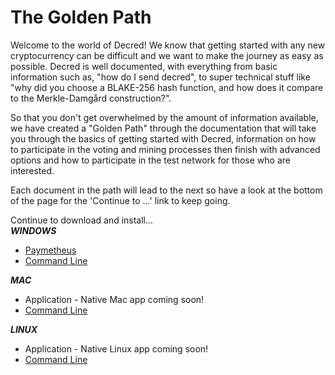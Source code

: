 # The Golden Path

Welcome to the world of Decred! We know that getting started with any new cryptocurrency
can be difficult and we want to make the journey as easy as possible. Decred is well
documented, with everything from basic information such as, "how do I send decred", to
super technical stuff like "why did you choose a BLAKE-256 hash function, and how does
it compare to the Merkle-Damgård construction?".

So that you don't get overwhelmed by the amount of information available, we have created
a "Golden Path" through the documentation that will take you through the basics of getting
started with Decred, information on how to participate in the voting and mining processes
then finish with advanced options and how to participate in the test network for those
who are interested. 

Each document in the path will lead to the next so have a look at the bottom of the page
for the 'Continue to ...' link to keep going.

Continue to download and install...  
***WINDOWS***

* [Paymetheus](/getting-started/install-guide#windows-installer)
* [Command Line](/getting-started/install-guide)

***MAC***

* Application - Native Mac app coming soon!
* [Command Line](/getting-started/install-guide#)

***LINUX***

* Application - Native Linux app coming soon!
* [Command Line](/getting-started/install-guide)
